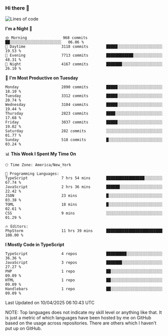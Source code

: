 ### Hi there 👋

<!--
**LynxJinxxy/LynxJinxxy** is a ✨ _special_ ✨ repository because its `README.md` (this file) appears on your GitHub profile.

Here are some ideas to get you started:

- 🔭 I’m currently working on ...
- 🌱 I’m currently learning ...
- 👯 I’m looking to collaborate on ...
- 🤔 I’m looking for help with ...
- 💬 Ask me about ...
- 📫 How to reach me: ...
- 😄 Pronouns: ...
- ⚡ Fun fact: ...
-->

<!--START_SECTION:waka-->
![Lines of code](https://img.shields.io/badge/From%20Hello%20World%20I%27ve%20Written-24.7%20million%20lines%20of%20code-blue)

**I'm a Night 🦉** 

```text
🌞 Morning                968 commits         ██░░░░░░░░░░░░░░░░░░░░░░░   06.06 % 
🌆 Daytime                3118 commits        █████░░░░░░░░░░░░░░░░░░░░   19.53 % 
🌃 Evening                7713 commits        ████████████░░░░░░░░░░░░░   48.31 % 
🌙 Night                  4167 commits        ███████░░░░░░░░░░░░░░░░░░   26.10 % 
```
📅 **I'm Most Productive on Tuesday** 

```text
Monday                   2890 commits        █████░░░░░░░░░░░░░░░░░░░░   18.10 % 
Tuesday                  3312 commits        █████░░░░░░░░░░░░░░░░░░░░   20.74 % 
Wednesday                3104 commits        █████░░░░░░░░░░░░░░░░░░░░   19.44 % 
Thursday                 2823 commits        ████░░░░░░░░░░░░░░░░░░░░░   17.68 % 
Friday                   3037 commits        █████░░░░░░░░░░░░░░░░░░░░   19.02 % 
Saturday                 282 commits         ░░░░░░░░░░░░░░░░░░░░░░░░░   01.77 % 
Sunday                   518 commits         █░░░░░░░░░░░░░░░░░░░░░░░░   03.24 % 
```


📊 **This Week I Spent My Time On** 

```text
🕑︎ Time Zone: America/New_York

💬 Programming Languages: 
TypeScript               7 hrs 54 mins       █████████████████░░░░░░░░   67.74 % 
JavaScript               2 hrs 36 mins       ██████░░░░░░░░░░░░░░░░░░░   22.42 % 
JSON                     23 mins             █░░░░░░░░░░░░░░░░░░░░░░░░   03.38 % 
TOML                     18 mins             █░░░░░░░░░░░░░░░░░░░░░░░░   02.61 % 
CSS                      9 mins              ░░░░░░░░░░░░░░░░░░░░░░░░░   01.29 % 

🔥 Editors: 
PhpStorm                 11 hrs 39 mins      █████████████████████████   100.00 % 
```

**I Mostly Code in TypeScript** 

```text
TypeScript               4 repos             █████████░░░░░░░░░░░░░░░░   36.36 % 
JavaScript               3 repos             ███████░░░░░░░░░░░░░░░░░░   27.27 % 
PHP                      1 repo              ██░░░░░░░░░░░░░░░░░░░░░░░   09.09 % 
HTML                     1 repo              ██░░░░░░░░░░░░░░░░░░░░░░░   09.09 % 
Handlebars               1 repo              ██░░░░░░░░░░░░░░░░░░░░░░░   09.09 % 
```




 Last Updated on 10/04/2025 06:10:43 UTC
<!--END_SECTION:waka-->
NOTE: Top languages does not indicate my skill level or anything like that. It is just a metric of which languages have been hosted by me on GitHub based on the usage across repositories. There are others which I haven't put up on GitHub.
